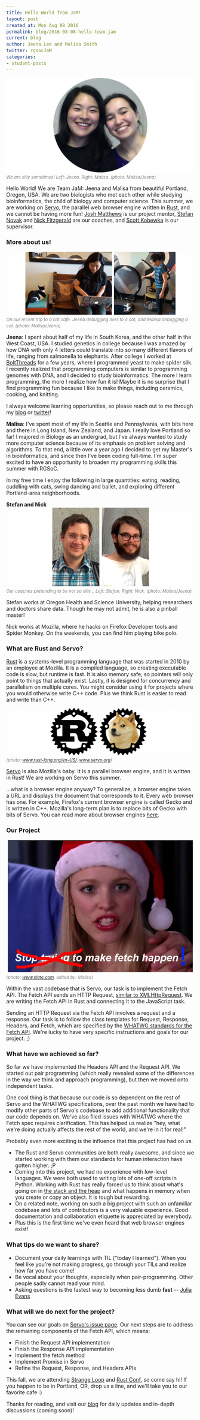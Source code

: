 ```yaml
---
title: Hello World from JaM!
layout: post
created_at: Mon Aug 08 2016
permalink: blog/2016-08-08-hello-team-jam
current: blog
author: Jeena Lee and Malisa Smith
twitter: rgsocJaM
categories:
- student-posts
---
```


<img src='/img/blog/2016/team-jam.png' onmouseover="this.src='/img/blog/2016/team-jam-funny.png';" onmouseout="this.src='/img/blog/2016/team-jam.png';" /><font color="grey"><small><i>We are silly sometimes! Left: Jeena. Right: Malisa. (photo: Malisa/Jeena)</i></small></font>


Hello World! We are Team JaM: Jeena and Malisa from beautiful Portland, Oregon, USA. We are two biologists who met each other while studying bioinformatics, the child of biology and computer science. This summer, we are working on [Servo](https://servo.org/), the parallel web browser engine written in [Rust](https://www.rust-lang.org/en-US/), and we cannot be having more fun! [Josh Matthews](https://twitter.com/lastontheboat) is our project mentor, [Stefan Novak](https://twitter.com/datahipster) and [Nick Fitzgerald](https://twitter.com/fitzgen) are our coaches, and [Scott Kobewka](http://scottontheinter.net/) is our supervisor.

### More about us!
![Debugging Cats](/img/blog/2016/team-jam-jeena-malisa.png)<font color="grey"><small><i>On our recent trip to a cat cafe. Jeena debugging next to a cat, and Malisa debugging a cat. (photo: Malisa/Jeena)</i></small></font>

**Jeena**:
I spent about half of my life in South Korea, and the other half in the West Coast, USA. I studied genetics in college because I was amazed by how DNA with only 4 letters could translate into so many different flavors of life, ranging from salmonella to elephants. After college I worked at [BoltThreads](https://boltthreads.com/) for a few years, where I programmed yeast to make spider silk. I recently realized that programming computers is similar to programming genomes with DNA, and I decided to study bioinformatics. The more I learn programming, the more I realize how fun it is! Maybe it is no surprise that I find programming fun because I like to make things, including ceramics, cooking, and knitting.

I always welcome learning opportunities, so please reach out to me through my [blog](http://jeenalee.com/) or [twitter](https://twitter.com/theJeenaLee)!

**Malisa**:
I've spent most of my life in Seattle and Pennsylvania, with bits here and there in Long Island, New Zealand, and Japan. I really love Portland so far! I majored in Biology as an undergrad, but I've always wanted to study more computer science because of its emphasis on problem solving and algorithms. To that end, a little over a year ago I decided to get my Master's in bioinformatics, and since then I've been coding full-time. I'm super excited to have an opportunity to broaden my programming skills this summer with RGSoC.

In my free time I enjoy the following in large quantities: eating, reading, cuddling with cats, swing dancing and ballet, and exploring different Portland-area neighborhoods.

**Stefan and Nick**
![JaM Coaches](/img/blog/2016/team-jam-coaches.png)<font color="grey"><small><i>Our coaches pretending to be not so silly... Left: Stefan. Right: Nick. (photo: Malisa/Jeena)</i></small></font>

Stefan works at Oregon Health and Science University, helping researchers and doctors share data. Though he may not admit, he is also a pinball master!

Nick works at Mozilla, where he hacks on Firefox Developer tools and Spider Monkey. On the weekends, you can find him playing bike polo.

### What are Rust and Servo?

[Rust](https://doc.rust-lang.org/book/README.html) is a systems-level programming language that was started in 2010 by an employee at Mozilla. It is a compiled language, so creating executable code is slow, but runtime is fast. It is also memory safe, so pointers will only point to things that actually exist. Lastly, it is designed for concurrency and parallelism on multiple cores. You might consider using it for projects where you would otherwise write C++ code. Plus we think Rust is easier to read and write than C++.

![rust-servo-doge](/img/blog/2016/team-jam-rust-servo.png)<font color="grey"><small><i>(photo: www.rust-lang.org/en-US/, www.servo.org)</i></small></font>

[Servo](https://servo.org/) is also Mozilla's baby. It is a parallel browser engine, and it is written in Rust! We are working on Servo this summer.

...what is a browser engine anyway? To generalize, a browser engine takes a URL and displays the document that corresponds to it. Every web browser has one. For example, Firefox's current browser engine is called Gecko and is written in C++. Mozilla's long-term plan is to replace bits of Gecko with bits of Servo. You can read more about browser engines [here](https://en.wikipedia.org/wiki/Web_browser_engine#Technical_operation).

### Our Project

![fetch](/img/blog/2016/team-jam-make-fetch-happen.jpg)<font color="grey"><small><i>(photo: www.slate.com. edited by: Malisa)</i></small></font>

Within the vast codebase that is Servo, our task is to implement the Fetch API. The Fetch API sends an HTTP Request, [similar to XMLHttpRequest](https://developers.google.com/web/updates/2015/03/introduction-to-fetch). We are writing the Fetch API in Rust and connecting it to the JavaScript task.

Sending an HTTP Request via the Fetch API involves a request and a response. Our task is to follow the class templates for Request, Response, Headers, and Fetch, which are specified by the [WHATWG standards for the Fetch API](https://fetch.spec.whatwg.org/). We're lucky to have very specific instructions and goals for our project. ;)

### What have we achieved so far?


So far we have implemented the Headers API and the Request API. We started out pair programming (which really revealed some of the differences in the way we think and approach programming), but then we moved onto independent tasks.

One cool thing is that because our code is so dependent on the rest of Servo and the WHATWG specifications, over the past month we have had to modify other parts of Servo's codebase to add additional functionality that our code depends on. We've also filed issues with WHATWG where the Fetch spec requires clarification. This has helped us realize "hey, what we're doing actually affects the rest of the world, and we're in it for real!"

Probably even more exciting is the influence that this project has had on *us*.

- The Rust and Servo communities are both really awesome, and since we started working with them our standards for human interaction have gotten higher. ;P
- Coming into this project, we had no experience with low-level languages. We were both used to writing lots of one-off scripts in Python. Working with Rust has really forced us to think about what's going on in [the stack and the heap](https://doc.rust-lang.org/book/the-stack-and-the-heap.html) and what happens in memory when you create or copy an object. It is tough but rewarding.
- On a related note, working on such a big project with such an unfamiliar codebase and lots of contributors is a very valuable experience. Good documentation and collaboration etiquette is appreciated by everybody.
- Plus this is the first time we've even heard that web browser engines exist!

### What tips do we want to share?
- Document your daily learnings with TIL ("today I learned"). When you feel like you're not making progress, go through your TILs and realize how far you have come!
- Be vocal about your thoughts, especially when pair-programming. Other people sadly cannot read your mind.
- Asking questions is the fastest way to becoming less dumb **fast** -- [Julia Evans](https://twitter.com/b0rk/status/755020037979856896)

### What will we do next for the project?
You can see our goals on [Servo's issue page](https://github.com/servo/servo/issues/11894). Our next steps are to address the remaining components of the Fetch API, which means:
- Finish the Request API implementation
- Finish the Response API implementation
- Implement the fetch method
- Implement Promise in Servo
- Refine the Request, Response, and Headers APIs

This fall, we are attending [Strange Loop](http://thestrangeloop.com/) and [Rust Conf](http://rustconf.com/), so come say hi! If you happen to be in Portland, OR, drop us a line, and we'll take you to our favorite cafe :)

Thanks for reading, and visit our [blog](https://rgsoc-jam.github.io/) for daily updates and in-depth discussions (coming soon)!
